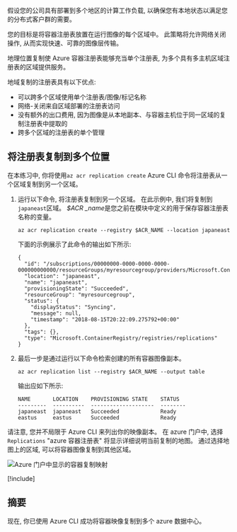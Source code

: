 假设您的公司具有部署到多个地区的计算工作负载, 以确保您有本地状态以满足您的分布式客户群的需要。 

您的目标是将容器注册表放置在运行图像的每个区域中。 此策略将允许网络关闭操作, 从而实现快速、可靠的图像层传输。 

地理位置复制使 Azure 容器注册表能够充当单个注册表, 为多个具有多主机区域注册表的区域提供服务。

地域复制的注册表具有以下优点:

- 可以跨多个区域使用单个注册表/图像/标记名称
- 网络-关闭来自区域部署的注册表访问
- 没有额外的出口费用, 因为图像是从本地副本、与容器主机位于同一区域的复制注册表中提取的
- 跨多个区域的注册表的单个管理

## <a name="replicate-a-registry-to-multiple-locations"></a>将注册表复制到多个位置

在本练习中, 你将使用`az acr replication create` Azure CLI 命令将注册表从一个区域复制到另一个区域。 

1. 运行以下命令, 将注册表复制到另一个区域。 在此示例中, 我们将复制到`japaneast`区域。 *$ACR _name*是您之前在模块中定义的用于保存容器注册表名称的变量。

    ```azurecli
    az acr replication create --registry $ACR_NAME --location japaneast
    ```

    下面的示例展示了此命令的输出如下所示:
    
    ```output
    {
      "id": "/subscriptions/00000000-0000-0000-0000-000000000000/resourceGroups/myresourcegroup/providers/Microsoft.ContainerRegistry/registries/myACR0007/replications/japaneast",
      "location": "japaneast",
      "name": "japaneast",
      "provisioningState": "Succeeded",
      "resourceGroup": "myresourcegroup",
      "status": {
        "displayStatus": "Syncing",
        "message": null,
        "timestamp": "2018-08-15T20:22:09.275792+00:00"
      },
      "tags": {},
      "type": "Microsoft.ContainerRegistry/registries/replications"
    }
    ```

1. 最后一步是通过运行以下命令检索创建的所有容器图像副本。 

    ```azurecli
    az acr replication list --registry $ACR_NAME --output table
    ```

    输出应如下所示:
    
    ```console
    NAME       LOCATION    PROVISIONING STATE    STATUS
    ---------  ----------  --------------------  --------
    japaneast  japaneast   Succeeded             Ready
    eastus     eastus      Succeeded             Ready
    ```

请注意, 您并不局限于 Azure CLI 来列出你的映像副本。 在 azure 门户中, 选择`Replications` "azure 容器注册表" 将显示详细说明当前复制的地图。 通过选择地图上的区域, 可以将容器图像复制到其他区域。

![Azure 门户中显示的容器复制映射](../media/replication-map.png)

<!-- Cleanup sandbox -->
[!include[](../../../includes/azure-sandbox-cleanup.md)]
 

## <a name="summary"></a>摘要

现在, 你已使用 Azure CLI 成功将容器映像复制到多个 azure 数据中心。 